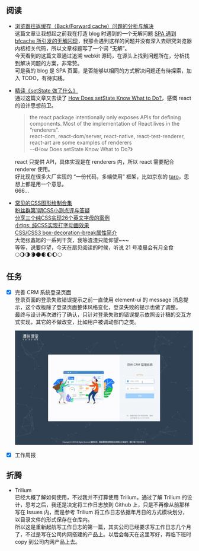 ## 阅读

- [浏览器往返缓存（Back/Forward cache）问题的分析与解决](https://efe.baidu.com/blog/bfcache-analysis-and-fix/)  
  这篇文章让我想起之前我在打造 blog 时遇到的一个无解问题 [SPA 遇到 bfcache 所引发的无解闪现](https://monine.github.io/#/article/27)，我那会遇到这样的问题并没有深入去研究浏览器内核相关代码，所以文章标题写了一个词 “无解”。  
  今天看到的这篇文章通过追溯 webkit 源码，在源头上找到问题所在，分析找到解决问题的方案，非常赞。  
  可是我的 blog 是 SPA 页面，是否能够以相同的方式解决问题还有待探索，加入 TODO，有待实践。

- [精读《setState 做了什么》](https://github.com/dt-fe/weekly/blob/master/87.%E7%B2%BE%E8%AF%BB%E3%80%8AsetState%20%E5%81%9A%E4%BA%86%E4%BB%80%E4%B9%88%E3%80%8B.md)  
  通过这篇文章又去读了 [How Does setState Know What to Do?](https://overreacted.io/how-does-setstate-know-what-to-do/)，感慨 react 的设计思想前卫。  

  > the react package intentionally only exposes APIs for defining components. Most of the implementation of React lives in the “renderers”.  
  > react-dom, react-dom/server, react-native, react-test-renderer, react-art are some examples of renderers   
  > --《How Does setState Know What to Do?》

  react 只提供 API，具体实现是在 renderers 内，所以 react 需要配合 renderer 使用。  
  好比现在很多大厂实现的 “一份代码，多端使用” 框架，比如京东的 [taro](https://github.com/NervJS/taro)，思想上都是用一个意思。  
  666...

- [常见的CSS图形绘制合集](https://www.zhangxinxu.com/wordpress/2019/01/pure-css-shapes/)  
  [粉丝群第1期CSS小测点评与答疑](https://www.zhangxinxu.com/wordpress/2019/01/css-quiz-1/)  
  [分享三个纯CSS实现26个英文字母的案例](https://www.zhangxinxu.com/wordpress/2019/01/pure-css-26-letters/)  
  [小tips: 纯CSS实现打字动画效果](https://www.zhangxinxu.com/wordpress/2019/01/css-typewriter-effect/)  
  [CSS/CSS3 box-decoration-break属性简介](https://www.zhangxinxu.com/wordpress/2019/01/css-css3-box-decoration-break/)  
  大佬张鑫旭的一系列干货，我等渣渣只能仰望~~~  
  等等，说要仰望，今天在扇贝阅读的时候，听说 21 号凌晨会有月全食  
  🌕🌖🌗🌘🌑🌒🌓🌔🌕

## 任务

- [x] 完善 CRM 系统登录页面  
  登录页面的登录失败错误提示之前一直使用 element-ui 的 message 消息提示，这个改版除了登录页面整体风格变化，登录失败的提示也做了调整。  
  最终与设计再次进行了确认，只针对登录失败的错误提示依照设计稿的交互方式实现，其它的不做改变，比如用户被调动部门之类。

  ![CRM 系统登录页面](./assets/20190114_151648.gif)

- [x] 工作周报

## 折腾

- Trilium  
  已经大概了解如何使用，不过我并不打算使用 Trilium。通过了解 Trilium 的设计，思考之后，我还是决定将工作日志放到 Github 上，只是不再像从前那样写在 Issues 内，而是参考 Trilium 将工作日志依据年月日的方式模块划分，以目录文件的形式保存在仓库内。  
  所以这是重新起航写工作日志的第一篇，其实公司已经要求写工作日志几个月了，不过是写在公司内网搭建的产品上。以后会每天在这里写好，再临下班时 copy 到公司内网产品上去。
